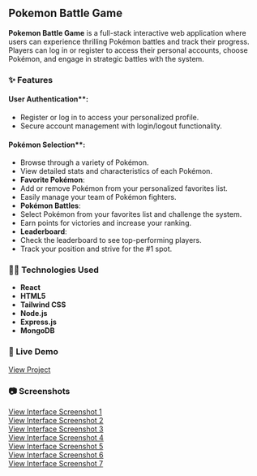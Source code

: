 ## Pokemon Battle Game

**Pokemon Battle Game**  is a full-stack interactive web application where users can experience thrilling Pokémon battles and track their progress. Players can log in or register to access their personal accounts, choose Pokémon, and engage in strategic battles with the system.

### ✨ Features

#### User Authentication**: 
- Register or log in to access your personalized profile.
- Secure account management with login/logout functionality.
#### Pokémon Selection**: 
- Browse through a variety of Pokémon.
- View detailed stats and characteristics of each Pokémon.
- **Favorite Pokémon**: 
- Add or remove Pokémon from your personalized favorites list.
- Easily manage your team of Pokémon fighters.
- **Pokémon Battles**: 
- Select Pokémon from your favorites list and challenge the system.
- Earn points for victories and increase your ranking.
- **Leaderboard**: 
- Check the leaderboard to see top-performing players.
- Track your position and strive for the #1 spot.

### 🧑‍💻 Technologies Used

- **React**
- **HTML5**
- **Tailwind CSS**
- **Node.js**
- **Express.js**
- **MongoDB**

### 🚀 Live Demo

<a href="https://pokemon-battle-game-1.onrender.com" target="_blank" rel="noopener noreferrer">View Project</a>   

### 📷 Screenshots

<a href="https://github.com/inna-shchokina/Pokemon-Battle-Game/blob/main/Screens_Pokemon_battle/Pockemon_battle_3.jpg?raw=true" rel="noopener noreferrer">View Interface Screenshot 1</a> 
<br>
<a href="https://github.com/inna-shchokina/Pokemon-Battle-Game/blob/main/Screens_Pokemon_battle/Pockemon_battle_1.jpg?raw=true" target="_blank" rel="noopener noreferrer">View Interface Screenshot 2</a>
<br>
<a href="https://github.com/inna-shchokina/Pokemon-Battle-Game/blob/main/Screens_Pokemon_battle/Pockemon_battle_2.jpg?raw=true" target="_blank" rel="noopener noreferrer">View Interface Screenshot 3</a>
<br>
<a href="https://github.com/inna-shchokina/Pokemon-Battle-Game/blob/main/Screens_Pokemon_battle/Pockemon_battle_4.jpg?raw=true" target="_blank" rel="noopener noreferrer">View Interface Screenshot 4</a>
<br>
<a href="https://github.com/inna-shchokina/Pokemon-Battle-Game/blob/main/Screens_Pokemon_battle/Pockemon_battle_5.jpg?raw=true" target="_blank" rel="noopener noreferrer">View Interface Screenshot 5</a>
<br>
<a href="https://github.com/inna-shchokina/Pokemon-Battle-Game/blob/main/Screens_Pokemon_battle/Pockemon_battle_6.jpg?raw=true" rel="noopener noreferrer">View Interface Screenshot 6</a>
<br>
<a href="https://github.com/inna-shchokina/Pokemon-Battle-Game/blob/main/Screens_Pokemon_battle/Pockemon_battle_7.jpg?raw=true" rel="noopener noreferrer">View Interface Screenshot 7</a>

